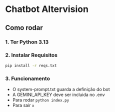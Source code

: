 # Chatbot Altervision

## Como rodar

### 1. Ter Python 3.13

### 2. Instalar Requisitos
```sh
pip install -r reqs.txt
```

### 3. Funcionamento
- O system-prompt.txt guarda a definição do bot
- A GEMINI_API_KEY deve ser incluida no .env
- Para rodar `python index.py`
- Para sair  `x`

